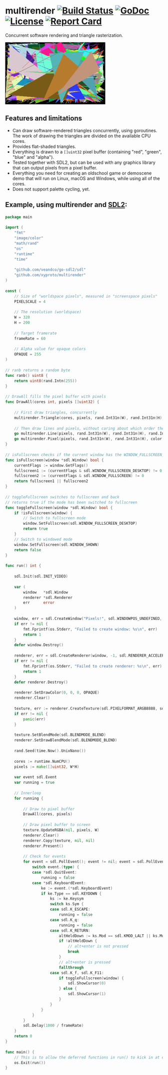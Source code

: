 # multirender [![Build Status](https://travis-ci.org/xyproto/multirender.svg?branch=master)](https://travis-ci.org/xyproto/multirender) [![GoDoc](https://godoc.org/github.com/xyproto/multirender?status.svg)](http://godoc.org/github.com/xyproto/multirender) [![License](http://img.shields.io/badge/license-MIT-red.svg?style=flat)](https://raw.githubusercontent.com/xyproto/multirender/master/LICENSE) [![Report Card](https://img.shields.io/badge/go_report-A+-brightgreen.svg?style=flat)](http://goreportcard.com/report/xyproto/multirender)

Concurrent software rendering and triangle rasterization.

![screencap](img/screencap.gif)

## Features and limitations

* Can draw software-rendered triangles concurrently, using goroutines. The work of drawing the triangles are divided on the available CPU cores.
* Provides flat-shaded triangles.
* Everything is drawn to a `[]uint32` pixel buffer (containing "red", "green", "blue" and "alpha").
* Tested together with SDL2, but can be used with any graphics library that can output pixels from a pixel buffer.
* Everything you need for creating an oldschool game or demoscene demo that will run on Linux, macOS and Windows, while using all of the cores.
* Does not support palette cycling, yet.

## Example, using multirender and [SDL2](https://github.com/veandco/go-sdl2):

```go
package main

import (
	"fmt"
	"image/color"
	"math/rand"
	"os"
	"runtime"
	"time"

	"github.com/veandco/go-sdl2/sdl"
	"github.com/xyproto/multirender"
)

const (
	// Size of "worldspace pixels", measured in "screenspace pixels"
	PIXELSCALE = 4

	// The resolution (worldspace)
	W = 320
	H = 200

	// Target framerate
	frameRate = 60

	// Alpha value for opaque colors
	OPAQUE = 255
)

// ranb returns a random byte
func ranb() uint8 {
	return uint8(rand.Intn(255))
}

// DrawAll fills the pixel buffer with pixels
func DrawAll(cores int, pixels []uint32) {

	// First draw triangles, concurrently
	multirender.Triangle(cores, pixels, rand.Int31n(W), rand.Int31n(H), rand.Int31n(W), rand.Int31n(H), rand.Int31n(W), rand.Int31n(H), color.RGBA{ranb(), ranb(), ranb(), OPAQUE}, W)

	// Then draw lines and pixels, without caring about which order they appear in
	go multirender.Line(pixels, rand.Int31n(W), rand.Int31n(H), rand.Int31n(W), rand.Int31n(H), color.RGBA{ranb(), ranb(), ranb(), OPAQUE}, W)
	go multirender.Pixel(pixels, rand.Int31n(W), rand.Int31n(H), color.RGBA{255, 0, 0, ranb()}, W)
}

// isFullscreen checks if the current window has the WINDOW_FULLSCREEN_DESKTOP flag set
func isFullscreen(window *sdl.Window) bool {
	currentFlags := window.GetFlags()
	fullscreen1 := (currentFlags & sdl.WINDOW_FULLSCREEN_DESKTOP) != 0
	fullscreen2 := (currentFlags & sdl.WINDOW_FULLSCREEN) != 0
	return fullscreen1 || fullscreen2
}

// toggleFullscreen switches to fullscreen and back
// returns true if the mode has been switched to fullscreen
func toggleFullscreen(window *sdl.Window) bool {
	if !isFullscreen(window) {
		// Switch to fullscreen mode
		window.SetFullscreen(sdl.WINDOW_FULLSCREEN_DESKTOP)
		return true
	}
	// Switch to windowed mode
	window.SetFullscreen(sdl.WINDOW_SHOWN)
	return false
}

func run() int {

	sdl.Init(sdl.INIT_VIDEO)

	var (
		window   *sdl.Window
		renderer *sdl.Renderer
		err      error
	)

	window, err = sdl.CreateWindow("Pixels!", sdl.WINDOWPOS_UNDEFINED, sdl.WINDOWPOS_UNDEFINED, int32(W*PIXELSCALE), int32(H*PIXELSCALE), sdl.WINDOW_SHOWN)
	if err != nil {
		fmt.Fprintf(os.Stderr, "Failed to create window: %s\n", err)
		return 1
	}
	defer window.Destroy()

	renderer, err = sdl.CreateRenderer(window, -1, sdl.RENDERER_ACCELERATED)
	if err != nil {
		fmt.Fprintf(os.Stderr, "Failed to create renderer: %s\n", err)
		return 1
	}
	defer renderer.Destroy()

	renderer.SetDrawColor(0, 0, 0, OPAQUE)
	renderer.Clear()

	texture, err := renderer.CreateTexture(sdl.PIXELFORMAT_ARGB8888, sdl.TEXTUREACCESS_STREAMING, W, H)
	if err != nil {
		panic(err)
	}

	texture.SetBlendMode(sdl.BLENDMODE_BLEND)
	renderer.SetDrawBlendMode(sdl.BLENDMODE_BLEND)

	rand.Seed(time.Now().UnixNano())

	cores := runtime.NumCPU()
	pixels := make([]uint32, W*H)

	var event sdl.Event
	var running = true

	// Innerloop
	for running {

		// Draw to pixel buffer
		DrawAll(cores, pixels)

		// Draw pixel buffer to screen
		texture.UpdateRGBA(nil, pixels, W)
		renderer.Clear()
		renderer.Copy(texture, nil, nil)
		renderer.Present()

		// Check for events
		for event = sdl.PollEvent(); event != nil; event = sdl.PollEvent() {
			switch event.(type) {
			case *sdl.QuitEvent:
				running = false
			case *sdl.KeyboardEvent:
				ke := event.(*sdl.KeyboardEvent)
				if ke.Type == sdl.KEYDOWN {
					ks := ke.Keysym
					switch ks.Sym {
					case sdl.K_ESCAPE:
						running = false
					case sdl.K_q:
						running = false
					case sdl.K_RETURN:
						altHeldDown := ks.Mod == sdl.KMOD_LALT || ks.Mod == sdl.KMOD_RALT
						if !altHeldDown {
							// alt+enter is not pressed
							break
						}
						// alt+enter is pressed
						fallthrough
					case sdl.K_f, sdl.K_F11:
						if toggleFullscreen(window) {
							sdl.ShowCursor(0)
						} else {
							sdl.ShowCursor(1)
						}
					}
				}
			}
		}
		sdl.Delay(1000 / frameRate)
	}
	return 0
}

func main() {
	// This is to allow the deferred functions in run() to kick in at exit
	os.Exit(run())
}
```
